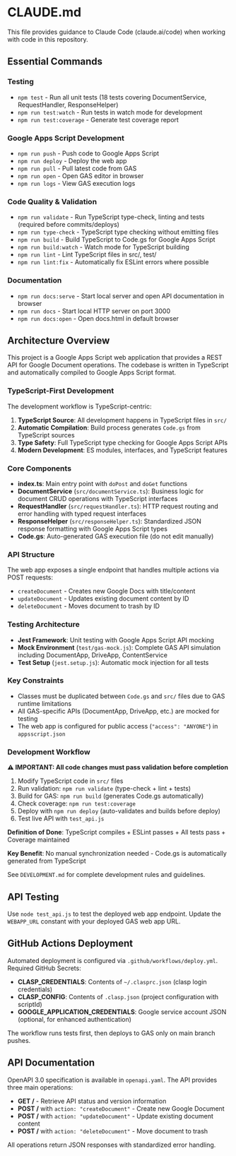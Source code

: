 # CLAUDE.md

This file provides guidance to Claude Code (claude.ai/code) when working with code in this repository.

## Essential Commands

### Testing
- `npm test` - Run all unit tests (18 tests covering DocumentService, RequestHandler, ResponseHelper)
- `npm run test:watch` - Run tests in watch mode for development
- `npm run test:coverage` - Generate test coverage report

### Google Apps Script Development
- `npm run push` - Push code to Google Apps Script
- `npm run deploy` - Deploy the web app
- `npm run pull` - Pull latest code from GAS
- `npm run open` - Open GAS editor in browser
- `npm run logs` - View GAS execution logs

### Code Quality & Validation
- `npm run validate` - Run TypeScript type-check, linting and tests (required before commits/deploys)
- `npm run type-check` - TypeScript type checking without emitting files
- `npm run build` - Build TypeScript to Code.gs for Google Apps Script
- `npm run build:watch` - Watch mode for TypeScript building
- `npm run lint` - Lint TypeScript files in src/, test/
- `npm run lint:fix` - Automatically fix ESLint errors where possible

### Documentation
- `npm run docs:serve` - Start local server and open API documentation in browser
- `npm run docs` - Start local HTTP server on port 3000
- `npm run docs:open` - Open docs.html in default browser

## Architecture Overview

This project is a Google Apps Script web application that provides a REST API for Google Document operations. The codebase is written in TypeScript and automatically compiled to Google Apps Script format.

### TypeScript-First Development

The development workflow is TypeScript-centric:

1. **TypeScript Source**: All development happens in TypeScript files in `src/`
2. **Automatic Compilation**: Build process generates `Code.gs` from TypeScript sources
3. **Type Safety**: Full TypeScript type checking for Google Apps Script APIs
4. **Modern Development**: ES modules, interfaces, and TypeScript features

### Core Components

- **index.ts**: Main entry point with `doPost` and `doGet` functions
- **DocumentService** (`src/documentService.ts`): Business logic for document CRUD operations with TypeScript interfaces
- **RequestHandler** (`src/requestHandler.ts`): HTTP request routing and error handling with typed request interfaces
- **ResponseHelper** (`src/responseHelper.ts`): Standardized JSON response formatting with Google Apps Script types
- **Code.gs**: Auto-generated GAS execution file (do not edit manually)

### API Structure

The web app exposes a single endpoint that handles multiple actions via POST requests:
- `createDocument` - Creates new Google Docs with title/content
- `updateDocument` - Updates existing document content by ID
- `deleteDocument` - Moves document to trash by ID

### Testing Architecture

- **Jest Framework**: Unit testing with Google Apps Script API mocking
- **Mock Environment** (`test/gas-mock.js`): Complete GAS API simulation including DocumentApp, DriveApp, ContentService
- **Test Setup** (`jest.setup.js`): Automatic mock injection for all tests

### Key Constraints

- Classes must be duplicated between `Code.gs` and `src/` files due to GAS runtime limitations
- All GAS-specific APIs (DocumentApp, DriveApp, etc.) are mocked for testing
- The web app is configured for public access (`"access": "ANYONE"`) in `appsscript.json`

### Development Workflow

**⚠️ IMPORTANT: All code changes must pass validation before completion**

1. Modify TypeScript code in `src/` files
2. Run validation: `npm run validate` (type-check + lint + tests)
3. Build for GAS: `npm run build` (generates Code.gs automatically)
4. Check coverage: `npm run test:coverage`
5. Deploy with `npm run deploy` (auto-validates and builds before deploy)
6. Test live API with `test_api.js`

**Definition of Done**: TypeScript compiles + ESLint passes + All tests pass + Coverage maintained

**Key Benefit**: No manual synchronization needed - Code.gs is automatically generated from TypeScript

See `DEVELOPMENT.md` for complete development rules and guidelines.

## API Testing

Use `node test_api.js` to test the deployed web app endpoint. Update the `WEBAPP_URL` constant with your deployed GAS web app URL.

## GitHub Actions Deployment

Automated deployment is configured via `.github/workflows/deploy.yml`. Required GitHub Secrets:

- **CLASP_CREDENTIALS**: Contents of `~/.clasprc.json` (clasp login credentials)
- **CLASP_CONFIG**: Contents of `.clasp.json` (project configuration with scriptId)
- **GOOGLE_APPLICATION_CREDENTIALS**: Google service account JSON (optional, for enhanced authentication)

The workflow runs tests first, then deploys to GAS only on main branch pushes.

## API Documentation

OpenAPI 3.0 specification is available in `openapi.yaml`. The API provides three main operations:

- **GET /** - Retrieve API status and version information
- **POST /** with `action: "createDocument"` - Create new Google Document
- **POST /** with `action: "updateDocument"` - Update existing document content
- **POST /** with `action: "deleteDocument"` - Move document to trash

All operations return JSON responses with standardized error handling.